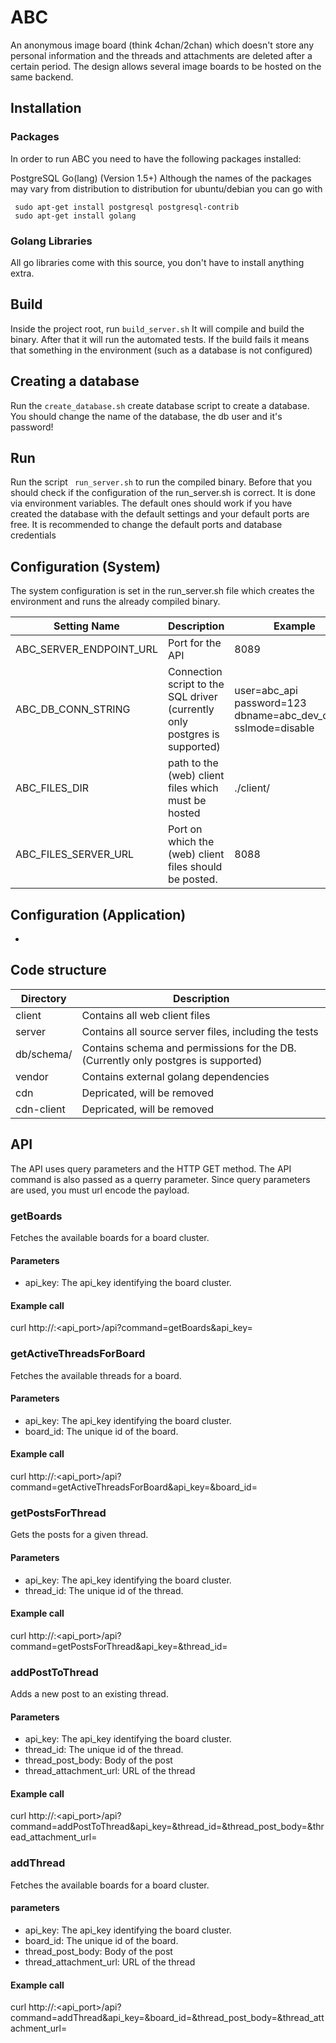 # ABC

An anonymous image board (think 4chan/2chan) which doesn't store any personal information and the threads and attachments are deleted after a certain period. The design allows several image boards to be hosted on the same backend.

## Installation

### Packages

In order to run ABC you need to have the following packages installed:

PostgreSQL
Go(lang) (Version 1.5+)
Although the names of the packages may vary from distribution to distribution for ubuntu/debian you can go with
```
 sudo apt-get install postgresql postgresql-contrib
 sudo apt-get install golang
 ```

### Golang Libraries

 All go libraries come with this source, you don't have to install anything extra.


## Build
 Inside the project root, run ```build_server.sh``` It will compile and build the binary. After that it will run the automated tests. If the build fails it means that something in the environment (such as a database is not configured)

## Creating a database
 Run the 	```create_database.sh``` create database script to create a database. You should change the name of the database, the db user and it's password!

## Run

Run the script ``` run_server.sh```  to run the compiled binary. Before that you should check if the configuration of the run_server.sh is correct. It is  done via environment variables. The default ones should work if you have created the database with the default settings and your default ports are free. It is recommended to
change the default ports and database credentials

## Configuration (System)
The system configuration is set in the run_server.sh file which creates the environment and runs the already compiled
binary.

| Setting Name   |      Description     |  Example |
|----------|-------------|------|
| ABC_SERVER_ENDPOINT_URL|  Port for the API | 8089 |
|  ABC_DB_CONN_STRING | Connection script to the SQL driver (currently only postgres is supported)      | user=abc_api password=123 dbname=abc_dev_cluster sslmode=disable  |
| ABC_FILES_DIR | path to the (web) client files which must be hosted |   ./client/  |
| ABC_FILES_SERVER_URL | Port on which the (web) client files should be posted. |  8088   |

## Configuration (Application)

-

## Code structure

| Directory   | Description |
|----------|-------------|
|client| Contains all web client files|
|server| Contains all source server files, including the tests|
|db/schema/| Contains schema and permissions for the DB. (Currently only postgres is supported)|
|vendor| Contains external golang dependencies|
| cdn | Depricated, will be removed |
| cdn-client | Depricated, will be removed |

## API
The API uses query parameters and the HTTP GET method. The API command is also passed as a querry parameter.
Since query parameters are used, you must url encode the payload.




### getBoards

Fetches the available boards for a board cluster.

#### Parameters
* api_key: The api_key identifying the board cluster.

#### Example call

curl http://<domain>:<api_port>/api?command=getBoards&api_key=<my api key>

### getActiveThreadsForBoard

Fetches the available threads for a board.

#### Parameters
* api_key: The api_key identifying the board cluster.
* board_id: The unique  id of the board.

#### Example call

curl http://<domain>:<api_port>/api?command=getActiveThreadsForBoard&api_key=<my api key>&board_id=<my board id>


### getPostsForThread

Gets the posts for a given thread.

#### Parameters
* api_key: The api_key identifying the board cluster.
* thread_id: The unique  id of the thread.

#### Example call

curl http://<domain>:<api_port>/api?command=getPostsForThread&api_key=<my api key>&thread_id=<my thread id>

### addPostToThread

Adds a new post to an existing thread.

#### Parameters
* api_key: The api_key identifying the board cluster.
* thread_id: The unique  id of the thread.
* thread_post_body: Body of the post
* thread_attachment_url: URL of the thread

#### Example call

curl http://<domain>:<api_port>/api?command=addPostToThread&api_key=<my api key>&thread_id=<thread id>&thread_post_body=<body>&thread_attachment_url=<url>

### addThread

Fetches the available boards for a board cluster.

#### parameters
* api_key: The api_key identifying the board cluster.
* board_id: The unique  id of the board.
* thread_post_body: Body of the post
* thread_attachment_url: URL of the thread


#### Example call

curl http://<domain>:<api_port>/api?command=addThread&api_key=<my api key>&board_id=<board id>&thread_post_body=<body>&thread_attachment_url=<url>
